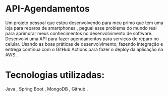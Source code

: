 # API-Agendamentos

Um projeto pessoal que estou desenvolvendo para meu primo que tem uma loja para reparos de smartphones , peguei esse problema do mundo real para aprimorar meus conhecimentos no desenvolvimento de software. 
Desenvolvi uma API para fazer agendamentos para serviços de reparo no celular. Usando as boas práticas de desenvolvimento, fazendo integração e entrega contínua com o GitHub Actions para fazer o deploy da aplicação na AWS .

# Tecnologias utilizadas: 
Java , Spring Boot , MongoDB , Github .
